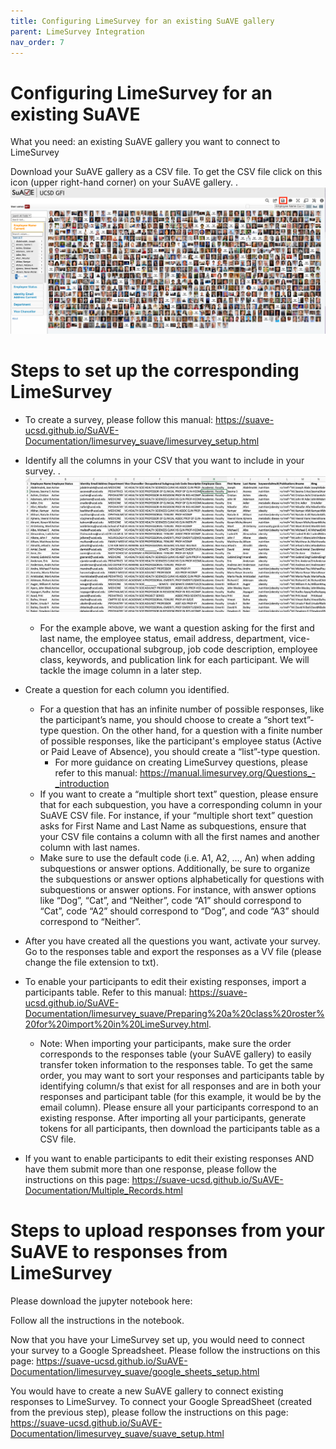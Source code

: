 ```yaml
---
title: Configuring LimeSurvey for an existing SuAVE gallery
parent: LimeSurvey Integration
nav_order: 7
---
```


# Configuring LimeSurvey for an existing SuAVE

What you need: an existing SuAVE gallery you want to connect to LimeSurvey

Download your SuAVE gallery as a CSV file. To get the CSV file click on this icon (upper right-hand corner) on your SuAVE gallery.
.![img](./assets/SuAVECSV.png)

# Steps to set up the corresponding LimeSurvey
- To create a survey, please follow this manual: https://suave-ucsd.github.io/SuAVE-Documentation/limesurvey_suave/limesurvey_setup.html
- Identify all the columns in your CSV that you want to include in your survey.
    .![img](./assets/CSV.png)
    - For the example above, we want a question asking for the first and last name, the employee status, email address, department, vice-chancellor, occupational subgroup, job code description, employee class, keywords, and publication link for each participant. We will tackle the image column in a later step.
- Create a question for each column you identified.
    - For a question that has an infinite number of possible responses, like the participant’s name, you should choose to create a “short text”-type question. On the other hand, for a question with a finite number of possible responses, like the participant's employee status (Active or Paid Leave of Absence),  you should create a “list”-type question. 
        - For more guidance on creating LimeSurvey questions, please refer to this manual: https://manual.limesurvey.org/Questions_-_introduction 
    - If you want to create a “multiple short text” question, please ensure that for each subquestion, you have a corresponding column in your SuAVE CSV file. For instance, if your “multiple short text” question asks for First Name and Last Name as subquestions, ensure that your CSV file contains a column with all the first names and another column with last names.
    - Make sure to use the default code (i.e. A1, A2, …, An) when adding subquestions or answer options. Additionally, be sure to organize the subquestions or answer options alphabetically for questions with subquestions or answer options. For instance, with answer options like “Dog”, “Cat”, and “Neither”, code “A1” should correspond to “Cat”, code “A2” should correspond to “Dog”, and code “A3” should correspond to “Neither”.
- After you have created all the questions you want, activate your survey. Go to the responses table and export the responses as a VV file (please change the file extension to txt).

- To enable your participants to edit their existing responses, import a participants table. Refer to this manual: https://suave-ucsd.github.io/SuAVE-Documentation/limesurvey_suave/Preparing%20a%20class%20roster%20for%20import%20in%20LimeSurvey.html. 
    - Note: When importing your participants, make sure the order corresponds to the responses table (your SuAVE gallery) to easily transfer token information to the responses table. To get the same order, you may want to sort your responses and participants table by identifying column/s that exist for all responses and are in both your responses and participant table (for this example, it would be by the email column). Please ensure all your participants correspond to an existing response. After importing all your participants, generate tokens for all participants, then download the participants table as a CSV file.

- If you want to enable participants to edit their existing responses AND have them submit more than one response, please follow the instructions on this page: https://suave-ucsd.github.io/SuAVE-Documentation/Multiple_Records.html

# Steps to upload responses from your SuAVE to responses from LimeSurvey
Please download the jupyter notebook here:

Follow all the instructions in the notebook.

Now that you have your LimeSurvey set up, you would need to connect your survey to a Google Spreadsheet. Please follow the instructions on this page: https://suave-ucsd.github.io/SuAVE-Documentation/limesurvey_suave/google_sheets_setup.html

You would have to create a new SuAVE gallery to connect existing responses to LimeSurvey. To connect your Google SpreadSheet (created from the previous step), please follow the instructions on this page: https://suave-ucsd.github.io/SuAVE-Documentation/limesurvey_suave/suave_setup.html 